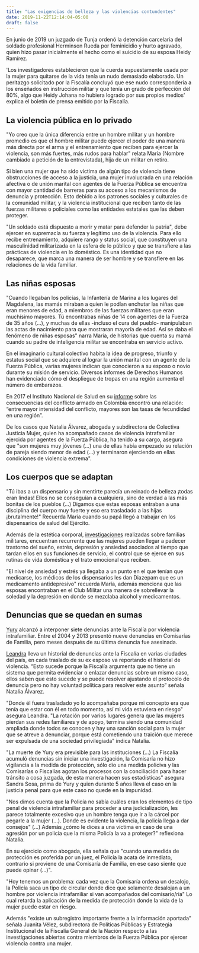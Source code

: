 ```yaml
---
title: "Las exigencias de belleza y las violencias contundentes"
date: 2019-11-22T12:14:04-05:00
draft: false
---
```


En junio de 2019 un juzgado de Tunja ordenó la detención carcelaria del soldado profesional Herminson Rueda por feminicidio y hurto agravado, quien hizo pasar inicialmente el hecho como el suicidio de su esposa Heidy Ramírez.

'Los investigadores establecieron que la cuerda supuestamente usada por la mujer para quitarse de la vida tenía un nudo demasiado elaborado. Un peritazgo solicitado por la Fiscalía concluyó que ese nudo correspondería a los enseñados en instrucción militar y que tenía un grado de perfección del 80%, algo que Heidy Johana no hubiera logrado por sus propios medios' explica el boletín de prensa emitido por la Fiscalía.

## La violencia pública en lo privado

"Yo creo que la única diferencia entre un hombre militar y un hombre promedio es que el hombre militar puede ejercer el poder de una manera más directa por el arma y el entrenamiento que reciben para ejercer la violencia, son más fuertes, más rudos para hablar" relata María (Nombre cambiado a petición de la entrevistada), hija de un militar en retiro.

Si bien una mujer que ha sido víctima de algún tipo de violencia tiene obstrucciones de acceso a la justicia, una mujer involucrada en una relación afectiva o de unión marital con agentes de la Fuerza Pública se encuentra con mayor cantidad de barreras para su acceso a los mecanismos de denuncia y protección. Esto debido a los patrones sociales y culturales de la comunidad militar, y la violencia institucional que reciben tanto de las fuerzas militares o policiales como las entidades estatales que las deben proteger.

"Un soldado está dispuesto a morir y matar para defender la patria", debe ejercer en supremacía su fuerza y legítimo uso de la violencia. Para ello recibe entrenamiento, adquiere rango y status social, que constituyen una masculinidad militarizada en la esfera de lo público y que se transfiere a las prácticas de violencia en lo doméstico. Es una identidad que no desaparece, que marca una manera de ser hombre y se transfiere en las relaciones de la vida familiar.

## Las niñas esposas

"Cuando llegaban los policías, la Infantería de Marina a los lugares del Magdalena, las mamás miraban a quien le podían enchutar las niñas que eran menores de edad, a miembros de las fuerzas militares que eran muchísimo mayores. Tú encontrabas niñas de 14 con agentes de la Fuerza de 35 años (…), y muchas de ellas -incluso el cura del pueblo- manipulaban las actas de nacimiento para que mostraran mayoría de edad. Así se daba el fenómeno de niñas esposas" narra María, de historias que cuenta su mamá cuando su padre de inteligencia militar se encontraba en servicio activo.

En el imaginario cultural colectivo habita la idea de progreso, triunfo y estatus social que se adquiere al lograr la unión marital con un agente de la Fuerza Pública, varias mujeres indican que conocieron a su esposo o novio durante su misión de servicio. Diversos informes de Derechos Humanos han evidenciado cómo el despliegue de tropas en una región aumenta el número de embarazos.

En 2017 el Instituto Nacional de Salud en su [informe](https://www.ins.gov.co/Direcciones/ONS/Informes/9%20Consecuencias%20del%20Conflicto%20Armado%20en%20la%20Salud%20en%20Colombia.pdf) sobre las consecuencias del conflicto armado en Colombia encontró una relación: “entre mayor intensidad del conflicto, mayores son las tasas de fecundidad en una región”.

De los casos que Natalia Álvarez, abogada y subdirectora de Colectiva Justicia Mujer, quien ha acompañado casos de violencia intrafamiliar ejercida por agentes de la Fuerza Pública, ha tenido a su cargo, asegura que "son mujeres muy jóvenes  (…) una de ellas había empezado su relación de pareja siendo menor de edad (…) y terminaron ejerciendo en ellas condiciones de violencia extrema".

## Los cuerpos que se adaptan

"Tú ibas a un dispensario y sin mentirte parecía un reinado de belleza ¡todas eran lindas! Ellos no se conseguían a cualquiera, sino de verdad a las más bonitas de los pueblos (…) Digamos que estas esposas entraban a una disciplina del cuerpo muy fuerte y eso era trasladado a las hijas ¡brutalmente!" Recuerda María cuando su papá llegó a trabajar en los dispensarios de salud del Ejército.

Además de la estética corporal, [investigaciones](http://repository.lasalle.edu.co/bitstream/handle/10185/17596/T62.14%20C276i.pdf?sequence=3&isAllowed=y) realizadas sobre familias militares, encuentran recurrente que las mujeres pueden llegar a padecer trastorno del sueño, estrés, depresión y ansiedad asociados al tiempo que tardan ellos en sus funciones de servicio, el control que se ejerce en sus rutinas de vida doméstica y el trato emocional que reciben.

"El nivel de ansiedad y estrés ya llegaba a un punto en el que tenían que medicarse, los médicos de los dispensarios les dan Diazepam que es un medicamento antidepresivo" recuerda María, además menciona que las esposas encontraban en el Club Militar una manera de sobrellevar la soledad y la depresión en donde se mezclaba alcohol y medicamentos.

## Denuncias que se quedan en sumas

[Yury](https://docs.google.com/document/d/1qapU4yoEDTSNCGhx3REsZR3gJVovwBXz7pemk328jw4/edit#) alcanzó a interponer siete denuncias ante la Fiscalía por violencia intrafamiliar. Entre el 2004 y 2013 presentó nueve denuncias en Comisarías de Familia, pero meses después de su última denuncia fue asesinada.

[Leandra](https://docs.google.com/document/d/1qapU4yoEDTSNCGhx3REsZR3gJVovwBXz7pemk328jw4/edit#) lleva un historial de denuncias ante la Fiscalía en varias ciudades del país, en cada traslado de su ex esposo va reportando el historial de violencia. “Esto sucede porque la Fiscalía argumenta que no tiene un sistema que permita evidenciar o enlazar denuncias sobre un mismo caso, ellos saben que esto sucede y se puede resolver ajustando el protocolo de denuncia pero no hay voluntad política para resolver este asunto” señala Natalia Álvarez.

"Donde él fuera trasladado yo lo acompañaba porque mi concepto era que tenía que estar con él en todo momento, así mi vida estuviera en riesgo" asegura Leandra. "La rotación por varios lugares genera que las mujeres pierdan sus redes familiares y de apoyo, termina siendo una comunidad ampliada donde todos se conocen y hay una sanción social para la mujer que se atreve a denunciar, porque está cometiendo una traición que merece ser expulsada de una sociedad privilegiada" indica Natalia.

"La muerte de Yury era previsible para las instituciones (…) La Fiscalía acumuló denuncias sin iniciar una investigación, la Comisaría no hizo vigilancia a la medida de protección, sólo dio una medida policiva y las Comisarías o Fiscalías agotan los procesos con la conciliación para hacer tránsito a cosa juzgada, de esta manera hacen sus estadísticas"  asegura Sandra Sosa, prima de Yury y quien durante 5 años lleva el caso en la justicia penal para que este caso no quede en la impunidad.

"Nos dimos cuenta que la Policía no sabía cuáles eran los elementos de tipo penal de violencia intrafamiliar para proceder a una judicialización, les parece totalmente excesivo que un hombre tenga que ir a la cárcel por pegarle a la mujer (…). Donde es evidente la violencia, la policía llega a dar consejos" (…) Además ¿cómo le dices a una víctima en caso de una agresión por un policía que la misma Policía la va a proteger?" reflexiona Natalia.

En su ejercicio como abogada, ella señala que "cuando una medida de protección es proferida por un juez, el Policía la acata de inmediato, contrario si proviene de una Comisaría de Familia, en ese caso siente que puede opinar (…)".

"Hoy tenemos un problema: cada vez que la Comisaría ordena un desalojo, la Policía saca un tipo de circular donde dice que solamente desalojan a un hombre por violencia intrafamiliar si van acompañados del comisario/ria" Lo cual retarda la aplicación de la medida de protección donde la vida de la mujer puede estar en riesgo.

Además "existe un subregistro importante frente a la información aportada" señala Juanita Vélez, subdirectora de Políticas Públicas y Estrategia Institucional de la Fiscalía General de la Nación respecto a las investigaciones abiertas contra miembros de la Fuerza Pública por ejercer violencia contra una mujer.